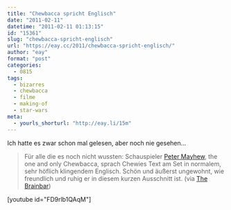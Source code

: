 ```yaml
---
title: "Chewbacca spricht Englisch"
date: "2011-02-11"
datetime: "2011-02-11 01:13:15"
id: "15361"
slug: "chewbacca-spricht-englisch"
url: "https://eay.cc/2011/chewbacca-spricht-englisch/"
author: "eay"
format: "post"
categories:
  - 0815
tags:
  - bizarres
  - chewbacca
  - filme
  - making-of
  - star-wars
meta:
  - yourls_shorturl: "http://eay.li/15m"
---
```


Ich hatte es zwar schon mal gelesen, aber noch nie gesehen...

> Für alle die es noch nicht wussten: Schauspieler [Peter Mayhew](http://en.wikipedia.org/wiki/Peter_Mayhew), the one and only Chewbacca, sprach Chewies Text am Set in normalem, sehr höflich klingendem Englisch. Schön und äußerst ungewohnt, wie freundlich und ruhig er in diesem kurzen Ausschnitt ist. (via [The Brainbar](http://thebrainbar.blogspot.com/2011/02/chewie-speaks-english.html))

\[youtube id="FD9rlb1QAqM"\]
